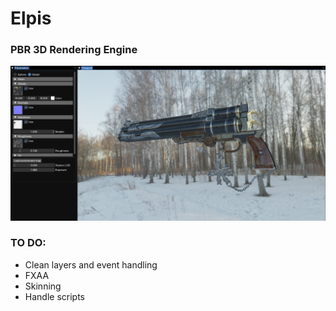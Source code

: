 # Elpis

### PBR 3D Rendering Engine

![Screenshot](res/Elpis_Capture.PNG "Elpis Screenshot")

### TO DO:
- Clean layers and event handling
- FXAA 
- Skinning  
- Handle scripts